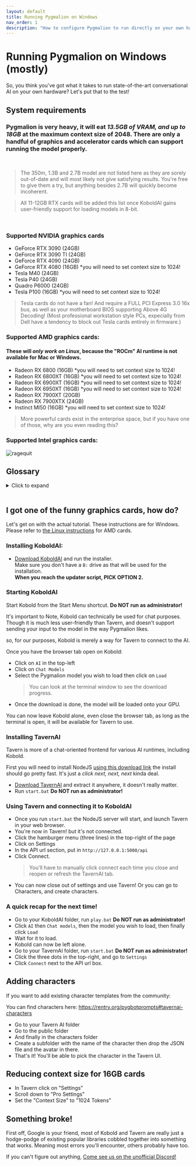 ```yaml
---
layout: default
title: Running Pygmalion on Windows
nav_order: 1
description: "How to configure Pygmalion to run directly on your own hardware. This guide should hopefully be noob-proof."
---
```

# Running Pygmalion on Windows (mostly)

So, you think you've got what it takes to run state-of-the-art conversational AI on your own hardware? Let's put that to the test!

## System requirements

### **Pygmalion is very heavy, it will eat _13.5GB of VRAM, and up to 18GB_ at the maximum context size of 2048.** There are only a handful of graphics and accelerator cards which can support running the model properly.
<br>

> The 350m, 1.3B and 2.7B model are not listed here as they are sorely out-of-date and will most likely not give satisfying results. You're free to give them a try, but anything besides 2.7B will quickly become incoherent.

> All 11-12GB RTX cards will be added this list once KoboldAI gains user-friendly support for loading models in 8-bit.

<br>

### Supported NVIDIA graphics cards
- GeForce RTX 3090 (24GB)
- GeForce RTX 3090 TI (24GB)
- GeForce RTX 4090 (24GB)
- GeForce RTX 4080 (16GB) *you will need to set context size to 1024!
- Tesla M40 (24GB)
- Tesla P40 (24GB)
- Quadro P6000 (24GB)
- Tesla P100 (16GB) *you will need to set context size to 1024!

> Tesla cards do not have a fan! And require a FULL PCI Express 3.0 16x bus, as well as your motherboard BIOS supporting Above 4G Decoding! (Most professional workstation style PCs, expecially from Dell have a tendency to block out Tesla cards entirely in firmware.)

### Supported AMD graphics cards:
#### These will _only work on Linux_, because the "ROCm" AI runtime is not available for Mac or Windows.
- Radeon RX 6800 (16GB) *you will need to set context size to 1024!
- Radeon RX 6800XT (16GB) *you will need to set context size to 1024!
- Radeon RX 6900XT (16GB) *you will need to set context size to 1024!
- Radeon RX 6950XT (16GB) *you will need to set context size to 1024!
- Radeon RX 7900XT (20GB)
- Radeon RX 7900XTX (24GB)
- Instinct MI50 (16GB) *you will need to set context size to 1024!

> More powerful cards exist in the enterprise space, but if you have one of those, why are you even reading this?

### Supported Intel graphics cards:
![ragequit](https://media.tenor.com/hywZNm_1efkAAAAd/csgo-banging-table.gif)


## Glossary
<details>
    <summary>Click to expand</summary>
    
    This section is intended to brief you on what all the technical jargon in this document means.

    **CUDA:**  
    A library created by NVIDIA to use compute on their GPUs. Anytime you see CUDA mentioned, assume it only applies to NVIDIA.  

    **ROCm:**  
    Similar to CUDA but for AMD cards. ROCm has less support than CUDA, as it's mostly made for professional enterprise cards, but some consumer cards are supported. Google is your friend on this one.  

    **Kobold or KAI:**  
    KoboldAI is an application and runtime to load language models easily.  

    **TavernAI:**  
    A graphical application made specifically to have chats using language models. It can run locally or using a remote server.  

    **VRAM:**  
    Video Memory is the RAM on your graphics card. It is much faster and higher bandwidth than the system RAM on your motherboard that connects to the CPU.
    > In Windows Task Manager, you can go to the Performance tab, then click on your graphics card on the left. **Only the "Dedicated Video Memory" section matters.** The other values aren't useful, and do not represent any real amount of memory you may have.

</details>

<br>

## I got one of the funny graphics cards, how do?
Let's get on with the actual tutorial. These instructions are for Windows. Please refer to [the Linux instructions](pygmalion-linux#installing-dependencies) for AMD cards.

### Installing KoboldAI:
- [Download KoboldAI](https://koboldai.org/windows) and run the installer.  
  Make sure you don't have a `B:` drive as that will be used for the installation.  
  **When you reach the updater script, PICK OPTION 2.**
<!-- - Extract the ZIP to a drive you have at least 25GB of free space on. Using an SSD will speed up startup time for the model a lot.   -->
<!-- **Use a folder name without spaces at the root of the drive, e.g. `E:\KoboldAI`** -->
  <!-- > If you know your way around git, then just git clone, it'll make updates easier in the future too. -->
<!-- - In the extracted folder, run the `install_requirements.bat` file by double-clicking it. **Though it's recommended to right-click it and Run As Administrator.** Type `2` and press Enter. Then let it do it's thing. -->
<!-- - When it says `Press any key to continue.` then you're done installing Kobold. -->

### Starting KoboldAI
Start Kobold from the Start Menu shortcut. **Do NOT run as administrator!**

It's important to Note, Kobold can technically be used for chat purposes. Though it is much less user-friendly than Tavern, and doesn't support sending your input to the model in the way Pygmalion likes.

so, for our purposes, Kobold is merely a way for Tavern to connect to the AI.

Once you have the browser tab open on Kobold:
- Click on `AI` in the top-left
- Click on `Chat Models`
- Select the Pygmalion model you wish to load then click on `Load`
  > You can look at the terminal window to see the download progress.
- Once the download is done, the model will be loaded onto your GPU.

You can now leave Kobold alone, even close the browser tab, as long as the terminal is open, it will be available for Tavern to use.

### Installing TavernAI
Tavern is more of a chat-oriented frontend for various AI runtimes, including Kobold.

First you will need to install NodeJS [using this download link](https://nodejs.org/download/release/v19.1.0/node-v19.1.0-x64.msi) the install should go pretty fast. It's just a *click next, next, next* kinda deal.

- [Download TavernAI](https://github.com/TavernAI/TavernAI/archive/refs/heads/main.zip) and extract it anywhere, it doesn't really matter.
- Run `start.bat` **Do NOT run as administrator!**

### Using Tavern and connecting it to KoboldAI
- Once you run `start.bat` the NodeJS server will start, and launch Tavern in your web browser.
- You're now in Tavern! but it's not connected.
- Click the hamburger menu (three lines) in the top-right of the page
- Click on Settings
- In the API url section, put in `http://127.0.0.1:5000/api`
- Click Connect.
  > You'll have to manually click connect each time you close and reopen or refresh the TavernAI tab.
- You can now close out of settings and use Tavern! Or you can go to Characters, and create characters.

### A quick recap for the next time!
- Go to your KoboldAI folder, run `play.bat` **Do NOT run as administrator!**
- Click `AI` then `Chat models`, then the model you wish to load, then finally click `Load`
- Wait for it to load.
- Kobold can now be left alone.
- Go to your TavernAI folder, run `start.bat` **Do NOT run as administrator!**
- Click the three dots in the top-right, and go to `Settings`
- Click `Connect` next to the API url box.

## Adding characters
If you want to add existing character templates from the community:

You can find characters here: https://rentry.org/pygbotprompts#tavernai-characters

- Go to your Tavern AI folder
- Go to the public folder
- And finally in the characters folder
- Create a subfolder with the name of the character then drop the JSON file and the avatar in there.
- That's it! You'll be able to pick the character in the Tavern UI.

## Reducing context size for 16GB cards
- In Tavern click on "Settings"
- Scroll down to "Pro Settings"
- Set the "Context Size" to "1024 Tokens"

## Something broke!
First off, Google is your friend, most of Kobold and Tavern are really just a hodge-podge of existing popular libraries cobbled together into something that works. Meaning most errors you'll encounter, others probably have too.

If you can't figure out anything, [Come see us on the unofficial Discord!](https://discord.gg/d4VkgSdNv6)